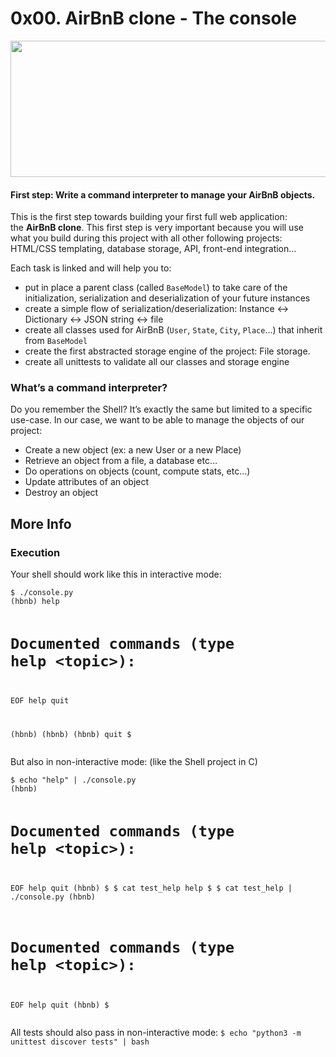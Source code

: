 <h1 class="gap">0x00. AirBnB clone - The console</h1>
<p><img src="https://bn1305files.storage.live.com/y4mBZR2qGhr3lq4SPgnxJopyyHtZzlMvrbMZ5dilioNByiUNFB7nnxvWGDBpKTFGexwr5bv-frUJk5BVifP0imGy_YT6h-hiORX5Le75x5-AE5iAO_N558BjQhWICc9RrAuDVFjfR9C8dxTpWjOTkHMSj6ZpRO3kgka67OFsXaYLNkTbuO4jqAA1isrlsJkOuQ4_BGCv10UBCtjyGAgPc85SOOdwP2yUERQ7JE9Ha2IoHc?encodeFailures=1&width=1920&height=810" width="517" height="218" /></p>
<h4>First step: Write a command interpreter to manage your AirBnB objects.</h4>
<p>This is the first step towards building your first full web application: the&nbsp;<strong>AirBnB clone</strong>. This first step is very important because you will use what you build during this project with all other following projects: HTML/CSS templating, database storage, API, front-end integration&hellip;</p>
<p>Each task is linked and will help you to:</p>
<ul>
<li>put in place a parent class (called&nbsp;<code>BaseModel</code>) to take care of the initialization, serialization and deserialization of your future instances</li>
<li>create a simple flow of serialization/deserialization: Instance &lt;-&gt; Dictionary &lt;-&gt; JSON string &lt;-&gt; file</li>
<li>create all classes used for AirBnB (<code>User</code>,&nbsp;<code>State</code>,&nbsp;<code>City</code>,&nbsp;<code>Place</code>&hellip;) that inherit from&nbsp;<code>BaseModel</code></li>
<li>create the first abstracted storage engine of the project: File storage.</li>
<li>create all unittests to validate all our classes and storage engine</li>
</ul>
<h3>What&rsquo;s a command interpreter?</h3>
<p>Do you remember the Shell? It&rsquo;s exactly the same but limited to a specific use-case. In our case, we want to be able to manage the objects of our project:</p>
<ul>
<li>Create a new object (ex: a new User or a new Place)</li>
<li>Retrieve an object from a file, a database etc&hellip;</li>
<li>Do operations on objects (count, compute stats, etc&hellip;)</li>
<li>Update attributes of an object</li>
<li>Destroy an object</li>
</ul>
<h2>More Info</h2>
<h3>Execution</h3>
<p>Your shell should work like this in interactive mode:</p>
<pre><code>$ ./console.py
(hbnb) help

Documented commands (type help &lt;topic&gt;):
========================================
EOF  help  quit

(hbnb) 
(hbnb) 
(hbnb) quit
$
</code></pre>
<p>But also in non-interactive mode: (like the Shell project in C)</p>
<pre><code>$ echo "help" | ./console.py
(hbnb)

Documented commands (type help &lt;topic&gt;):
========================================
EOF  help  quit
(hbnb) 
$
$ cat test_help
help
$
$ cat test_help | ./console.py
(hbnb)

Documented commands (type help &lt;topic&gt;):
========================================
EOF  help  quit
(hbnb) 
$
</code></pre>
<p>All tests should also pass in non-interactive mode:&nbsp;<code>$ echo "python3 -m unittest discover tests" | bash</code></p>
<p><img src="https://holbertonintranet.s3.amazonaws.com/uploads/medias/2018/6/815046647d23428a14ca.png?X-Amz-Algorithm=AWS4-HMAC-SHA256&amp;X-Amz-Credential=AKIARDDGGGOU5BHMTQX4%2F20220706%2Fus-east-1%2Fs3%2Faws4_request&amp;X-Amz-Date=20220706T051044Z&amp;X-Amz-Expires=86400&amp;X-Amz-SignedHeaders=host&amp;X-Amz-Signature=c73b5af10026ce8a3af2a47a646835a86a713f15f7698bd6267f8f5d255e1ea3" alt="" /></p>
<h1 style="color: #5e9ca0;">&nbsp;</h1>
<p>&nbsp;</p>
